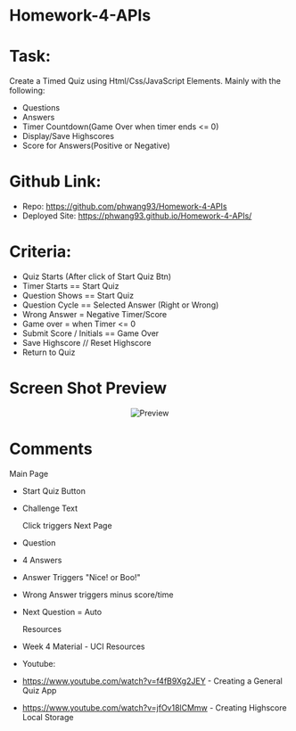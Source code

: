 # Homework-4-APIs

# Task:
Create a Timed Quiz using Html/Css/JavaScript Elements. Mainly with the following:
- Questions
- Answers
- Timer Countdown(Game Over when timer ends <= 0)
- Display/Save Highscores
- Score for Answers(Positive or Negative)

# Github Link:
- Repo: https://github.com/phwang93/Homework-4-APIs
- Deployed Site: https://phwang93.github.io/Homework-4-APIs/

# Criteria:
- Quiz Starts (After click of Start Quiz Btn)
- Timer Starts == Start Quiz
- Question Shows == Start Quiz
- Question Cycle == Selected Answer (Right or Wrong)
- Wrong Answer = Negative Timer/Score
- Game over = when Timer <= 0
- Submit Score / Initials == Game Over
- Save Highscore // Reset Highscore 
- Return to Quiz

# Screen Shot Preview

<p  align="center">
<img alt="Preview" src="./assets/images/screenshot.png">
</p>

# Comments
  Main Page
- Start Quiz Button
- Challenge Text
  
  Click triggers Next Page
- Question 
- 4 Answers
- Answer Triggers "Nice! or Boo!"
- Wrong Answer triggers minus score/time
- Next Question = Auto
  
  Resources
- Week 4 Material - UCI Resources
- Youtube: 
 - https://www.youtube.com/watch?v=f4fB9Xg2JEY - Creating a General Quiz App
 - https://www.youtube.com/watch?v=jfOv18lCMmw - 
 Creating Highscore Local Storage

